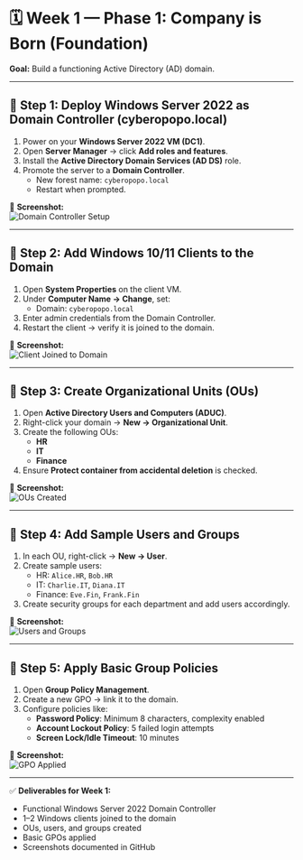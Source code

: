 # 🗓 Week 1 — Phase 1: Company is Born (Foundation)

**Goal:** Build a functioning Active Directory (AD) domain.

---

## 🔹 Step 1: Deploy Windows Server 2022 as Domain Controller (cyberopopo.local)  
1. Power on your **Windows Server 2022 VM (DC1)**.  
2. Open **Server Manager** → click **Add roles and features**.  
3. Install the **Active Directory Domain Services (AD DS)** role.  
4. Promote the server to a **Domain Controller**.  
   - New forest name: `cyberopopo.local`  
   - Restart when prompted.  

📸 **Screenshot:**  
![Domain Controller Setup](https://i.imgur.com/dFYmpRD.png)

---

## 🔹 Step 2: Add Windows 10/11 Clients to the Domain  
1. Open **System Properties** on the client VM.  
2. Under **Computer Name → Change**, set:  
   - Domain: `cyberopopo.local`  
3. Enter admin credentials from the Domain Controller.  
4. Restart the client → verify it is joined to the domain.  

📸 **Screenshot:**  
![Client Joined to Domain](https://i.imgur.com/TUYQWTI.png)

---

## 🔹 Step 3: Create Organizational Units (OUs)  
1. Open **Active Directory Users and Computers (ADUC)**.  
2. Right-click your domain → **New → Organizational Unit**.  
3. Create the following OUs:  
   - **HR**  
   - **IT**  
   - **Finance**  
4. Ensure **Protect container from accidental deletion** is checked.

📸 **Screenshot:**  
![OUs Created](https://i.imgur.com/Vz0vrpC.png)

---

## 🔹 Step 4: Add Sample Users and Groups  
1. In each OU, right-click → **New → User**.  
2. Create sample users:  
   - HR: `Alice.HR`, `Bob.HR`  
   - IT: `Charlie.IT`, `Diana.IT`  
   - Finance: `Eve.Fin`, `Frank.Fin`  
3. Create security groups for each department and add users accordingly.

📸 **Screenshot:**  
![Users and Groups](https://i.imgur.com/zfQGpbK.png)  <!-- replace with your actual screenshot -->

---

## 🔹 Step 5: Apply Basic Group Policies  
1. Open **Group Policy Management**.  
2. Create a new GPO → link it to the domain.  
3. Configure policies like:  
   - **Password Policy**: Minimum 8 characters, complexity enabled  
   - **Account Lockout Policy**: 5 failed login attempts  
   - **Screen Lock/Idle Timeout**: 10 minutes  

📸 **Screenshot:**  
![GPO Applied](https://i.imgur.com/zfQGpbK.png)  <!-- replace with your actual GPO screenshot -->

---

✅ **Deliverables for Week 1:**  
- Functional Windows Server 2022 Domain Controller  
- 1–2 Windows clients joined to the domain  
- OUs, users, and groups created  
- Basic GPOs applied  
- Screenshots documented in GitHub

